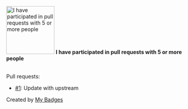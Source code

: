 <img src="https://my-badges.github.io/my-badges/pr-collaboration-5.png" alt="I have participated in pull requests with 5 or more people" title="I have participated in pull requests with 5 or more people" width="128">
<strong>I have participated in pull requests with 5 or more people</strong>
<br><br>

Pull requests:

- <a href="https://github.com/fairmoney/puma-plugin-statsd/pull/1">#1</a>: Update with upstream


Created by <a href="https://github.com/my-badges/my-badges">My Badges</a>
